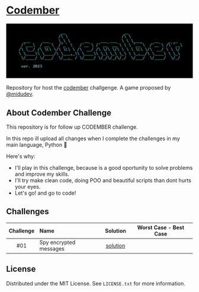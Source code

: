 # [Codember](https://codember.dev)

![Codember](./readme_src/img/codember_logo.png)

Repository for host the [codember](https://codember.dev) challgenge. A game proposed by [@midudev](https://github.com/midudev/).


## About Codember Challenge

This repository is for follow up CODEMBER challenge.

In this repo ill upload all changes when I complete the challenges in my main language, Python 🐍

Here's why:

* I'll play in this challenge, because is a good oportunity to solve problems and improve my skills.
* I'll try make clean code, doing POO and beautiful scripts than dont hurts your eyes.
* Let's go! and go to code!

## Challenges

| Challenge | Name                   | Solution                        | Worst Case - Best Case |
|:---------:|:-----------------------|:-------------------------------:|:----------------------:|
|    #01    | Spy encrypted messages |  [solution](./challenge_01)    ||       O(n) - O(1)      |

## License

Distributed under the MIT License. See `LICENSE.txt` for more information.
